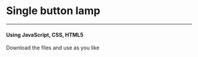 <h1>Single button lamp</h1>

***

<h4>Using JavaScript, CSS, HTML5</h4>
<p>Download the files and use as you like</p>



